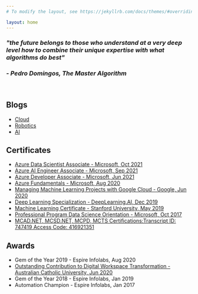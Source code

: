 ```yaml
---
# To modify the layout, see https://jekyllrb.com/docs/themes/#overriding-theme-defaults

layout: home
---
```


<h3><i>"the future belongs to those who understand at a very deep level how to combine their unique expertise with what algorithms do best"</i></h3>
<h3><i>- Pedro Domingos, The Master Algorithm</i></h3>

<br />

<h2 class="post-list-heading">Blogs</h2>

- [Cloud](https://worksmartz.wordpress.com/)
- [Robotics](https://rawatlabz.wordpress.com/)
- [AI](https://autany.wordpress.com/)

<h2 class="post-list-heading">Certificates</h2>

- [Azure Data Scientist Associate - Microsoft, Oct 2021](https://www.credly.com/badges/2610f519-ea4c-47a1-bb5e-f175b07d39f4)
- [Azure AI Engineer Associate - Microsoft, Sep 2021](https://www.credly.com/badges/76a934e8-729b-4919-8acb-047cccf132d9)
- [Azure Developer Associate - Microsoft, Jun 2021](https://www.credly.com/badges/62edd8cf-a403-482c-a612-5f8a6907739a)
- [Azure Fundamentals - Microsoft, Aug 2020](https://www.credly.com/badges/1fae5ab6-2297-4514-a02e-6d2bcf56d758)
- [Managing Machine Learning Projects with Google Cloud - Google, Jun 2020](https://www.coursera.org/account/accomplishments/records/7DF255DGGF88)
- [Deep Learning Specialization - DeepLearning.AI, Dec 2019](https://www.coursera.org/account/accomplishments/specialization/H76RGYLFZQ45)
- [Machine Learning Certificate - Stanford University, May 2019](https://www.coursera.org/account/accomplishments/verify/WAMDY83EXD9J)
- [Professional Program Data Science Orientation - Microsoft, Oct 2017](https://courses.edx.org/certificates/a74a271d1466482c8be05ceb455fc4ba)
- [MCAD.NET, MCSD.NET, MCPD, MCTS Certifications:Transcript ID: 747419 Access Code: 416921351](https://mcp.microsoft.com/Anonymous/Transcript/Validate)

<h2 class="post-list-heading">Awards</h2>

- Gem of the Year 2019 - Espire Infolabs, Aug 2020
- [Outstanding Contribution to Digital Workspace Transformation - Australian Catholic University, Jun 2020](https://www.linkedin.com/feed/update/urn:li:activity:6680425215421497344/)
- Gem of the Year 2018 - Espire Infolabs, Jan 2019
- Automation Champion  - Espire Infolabs, Jan 2017
